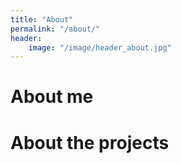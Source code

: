 ```yaml
---
title: "About"
permalink: "/about/"
header:
	image: "/image/header_about.jpg"
---
```



# About me


# About the projects


